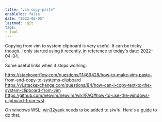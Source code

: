 ```yaml
---
title: "vim-copy-paste"
enableToc: false
date: "2023-05-05"
lastmod: :git
tags:
- tool
---
```

Copying from vim to system clipboard is very useful. It can be tricky though. I only started using it recently, in
reference to today's date: 2022-04-04. 

Some useful links when it stops working:

https://stackoverflow.com/questions/11489428/how-to-make-vim-paste-from-and-copy-to-systems-clipboard
https://vi.stackexchange.com/questions/84/how-can-i-copy-text-to-the-system-clipboard-from-vim
https://github.com/neovim/neovim/wiki/FAQ#how-to-use-the-windows-clipboard-from-wsl

On windows WSL:
[win32yank](https://github.com/equalsraf/win32yank/releases/tag/v0.0.4) needs to be added to `$PATH`. Here's a [guide](https://linuxize.com/post/how-to-add-directory-to-path-in-linux/) to do that.